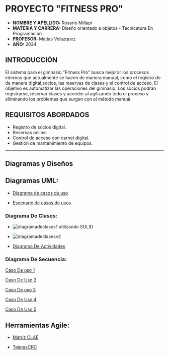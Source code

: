  # PROYECTO "FITNESS PRO"
- **NOMBRE Y APELLIDO:** Rosario Millapi
- **MATERIA Y CARRERA:** Diseño orientado a objetos  - Tecnicatura En Programación 
- **PROFESOR:** Matias Velazquez
- **AÑO:** 2024

 ## **INTRODUCCIÓN**
 El sistema para el gimnasio "Fitness Pro" busca mejorar los procesos internos que actualmente se hacen de manera manual, como el registro de  de manera digital,socios, las reservas de clases y el control de acceso. El objetivo es automatizar las operaciones del gimnasio. Los socios podrán registrarse, reservar clases y acceder al agilizando todo el proceso y eliminando los problemas que surgen con el método manual.

 ## **REQUISITOS ABORDADOS**
 - Registro de socios digital.
 - Reservas online. 
 - Control de acceso con carnet digital.
 - Gestión de mantenimiento de equipos.

---
## **Diagramas y Diseños**

 ## **Diagramas UML:**

 - [Diagrama de casos de uso](https://drive.google.com/file/d/1HJboCE5IGiOjh_onm2bhqtqUCmFkbG68/view?usp=sharing)

  - [Escenario de casos de usos](https://ucesvirtual-my.sharepoint.com/:x:/g/personal/r_millapi_comunidad_uces_edu_ar/EdGoQyUKFzRFpfQAryOJuqUBxhEbcWsOjB7JKW-cBIPbMQ?e=VMdSbH)
   
  ### **Diagrama De Clases:**


  - ![diagramadeclases1 utilizando SOLID](https://github.com/user-attachments/assets/503a87d2-352e-47bb-9d93-a9bcb4e6f936 "Diagrama de clases V1")



 - ![diagramadeclasesv2](https://github.com/user-attachments/assets/a0fa3bc0-1049-49b8-8e0c-0e8fc099eeb0 "Diagrama de clases V2")



- [Diagrama De Actividades](https://drive.google.com/file/d/1ij7q7-M_28qmoa0G5nJe0TUEylpXxDOp/view?usp=sharing)

### **Diagrama De Secuencia:**

[Caso De uso 1](https://drive.google.com/file/d/1kOWA4urbu0nqzt-Il1EwyePs_UWgMnYu/view?usp=sharing)

[Caso De Uso 2](https://drive.google.com/file/d/1KS72_F-5u2kpkWr-DeSS9cdnCbTlxtZs/view?usp=sharing)

[Caso De uso 3](https://drive.google.com/file/d/1auvOvi7ZLlYV4YMovxFggDfsPVEzJDKN/view?usp=sharing)

[Caso De Uso 4](https://drive.google.com/file/d/15IGNfOsTHtXvLsQG_IH5UZ1Ynpx7VBGY/view?usp=sharing)

[Caso De Uso 5](https://drive.google.com/file/d/1moEQ8GdDERg1IivG2uOsrPtwysAWdz_p/view?usp=sharing)

## **Herramientas Agile:**
  - [Matriz CLAE](https://docs.google.com/spreadsheets/d/1gSokPshu2Cfl9sHEkeO4o_Iq6iSSaJF4nxHJXcVvOu4/edit?usp=sharing)

  - [TajetasCRC](https://drive.google.com/file/d/1q82gGCUhgcrwphYNKUyMSf58UGA9aS1h/view?usp=sharing) 

